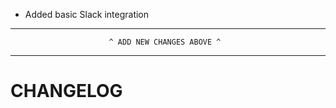 * Added basic Slack integration

--------------------------------------------------------------------------------
                          ^ ADD NEW CHANGES ABOVE ^
--------------------------------------------------------------------------------

CHANGELOG
=========
